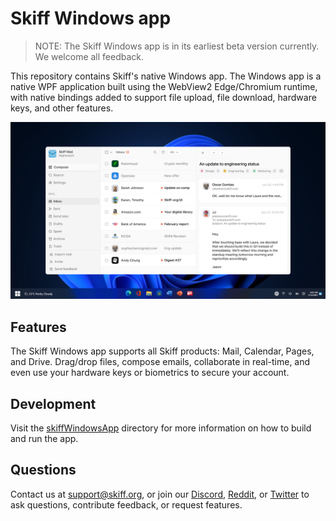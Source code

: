 # Skiff Windows app

> NOTE: The Skiff Windows app is in its earliest beta version currently. We welcome all feedback.

This repository contains Skiff's native Windows app. The Windows app is a native WPF application built using the WebView2 Edge/Chromium runtime, with native bindings added to support file upload, file download, hardware keys, and other features.

![Skiff Windows desktop app](windowsapp.png "Skiff on Windows")

## Features
The Skiff Windows app supports all Skiff products: Mail, Calendar, Pages, and Drive. Drag/drop files, compose emails, collaborate in real-time, and even use your hardware keys or biometrics to secure your account. 

## Development
Visit the [skiffWindowsApp](/skiffWindowsApp/) directory for more information on how to build and run the app.

## Questions
Contact us at [support@skiff.org](mailto:support@skiff.org), or join our [Discord](https://discord.com/invite/skiff), [Reddit](https://reddit.com/r/skiff), or [Twitter](https://twitter.com/skiffprivacy) to ask questions, contribute feedback, or request features.
